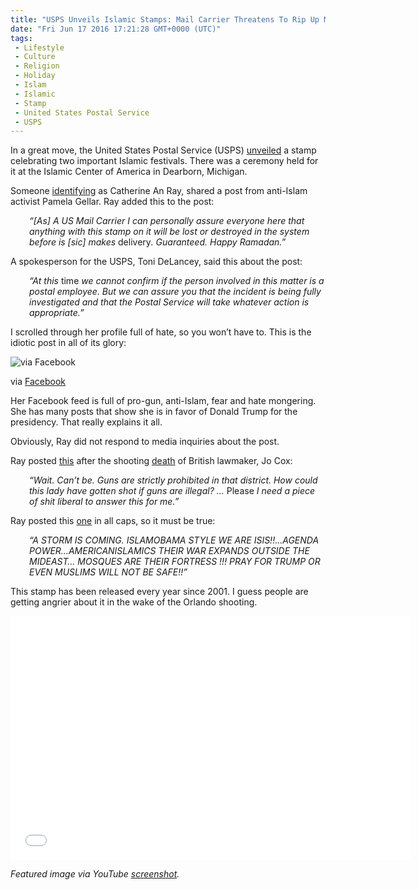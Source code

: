 ```yaml
---
title: "USPS Unveils Islamic Stamps: Mail Carrier Threatens To Rip Up Mail Using Them"
date: "Fri Jun 17 2016 17:21:28 GMT+0000 (UTC)"
tags: 
 - Lifestyle
 - Culture
 - Religion
 - Holiday
 - Islam
 - Islamic
 - Stamp
 - United States Postal Service
 - USPS
---
```

<p>In a great move, the United States Postal Service (USPS)&#xA0;<a href="https://about.usps.com/news/national-releases/2016/pr16_049.htm" onclick="__gaTracker(&apos;send&apos;, &apos;event&apos;, &apos;outbound-article&apos;, &apos;https://about.usps.com/news/national-releases/2016/pr16_049.htm&apos;, &apos;unveiled&apos;);" target="_blank">unveiled</a> a stamp celebrating two important Islamic festivals. There was a ceremony held for it at the Islamic Center of America in Dearborn, Michigan.</p><p>Someone <a href="http://www.rawstory.com/2016/06/happy-ramadan-postal-worker-threatens-to-destroy-mail-featuring-muslim-holiday-stamps/" onclick="__gaTracker(&apos;send&apos;, &apos;event&apos;, &apos;outbound-article&apos;, &apos;http://www.rawstory.com/2016/06/happy-ramadan-postal-worker-threatens-to-destroy-mail-featuring-muslim-holiday-stamps/&apos;, &apos;identifying&apos;);" target="_blank">identifying</a> as Catherine An Ray, shared a post from anti-Islam activist Pamela Gellar. Ray added this to the post:</p><p style="padding-left: 30px;"><em>&#x201C;[As] A US Mail Carrier I can personally assure everyone here that anything with this stamp on it will be lost or destroyed in the system before is [sic] makes </em>delivery<em>. Guaranteed. Happy Ramadan.&#x201D;</em></p><p><!-- Quick Adsense WordPress Plugin: http://quicksense.net/ --></p><p>A spokesperson for the USPS, Toni DeLancey, said this about the post:</p><p style="padding-left: 30px;"><em>&#x201C;At this </em>time<em> we cannot confirm if the person involved in this matter is a postal employee. But we can assure you that the incident is being fully investigated and that the Postal Service will take whatever action is appropriate.&#x201D;</em></p><p>I scrolled through her profile full of hate, so you won&#x2019;t have to. This is the idiotic post in all of its glory:</p><div id="attachment_137784" style="width: 431px" class="wp-caption aligncenter"><img class=" wp-image-137784" src="//i2.wp.com/cdn.liberalamerica.org/wp-content/uploads/2016/06/muslim_stamp-350x375.png?resize=421%2C451" alt="via Facebook" srcset="http://cdn.liberalamerica.org/wp-content/uploads/2016/06/muslim_stamp.png 350w, http://cdn.liberalamerica.org/wp-content/uploads/2016/06/muslim_stamp.png 64w, http://cdn.liberalamerica.org/wp-content/uploads/2016/06/muslim_stamp.png 600w, http://cdn.liberalamerica.org/wp-content/uploads/2016/06/muslim_stamp.png 615w" sizes="(max-width: 421px) 100vw, 421px" data-recalc-dims="1">
<p class="wp-caption-text">via <a href="https://www.facebook.com/Catness54" onclick="__gaTracker(&apos;send&apos;, &apos;event&apos;, &apos;outbound-article&apos;, &apos;https://www.facebook.com/Catness54&apos;, &apos;Facebook&apos;);" target="_blank">Facebook</a></p>
</div><p>Her Facebook feed is full of pro-gun, anti-Islam, fear and hate mongering. She has many posts that show she is in favor of Donald Trump for the presidency. That really explains it all.</p><p>Obviously, Ray did not respond to media inquiries about the post.</p><p>Ray posted <a href="http://www.opposingviews.com/i/religion/postal-worker-destroy-mail-muslim-holiday-stamps" onclick="__gaTracker(&apos;send&apos;, &apos;event&apos;, &apos;outbound-article&apos;, &apos;http://www.opposingviews.com/i/religion/postal-worker-destroy-mail-muslim-holiday-stamps&apos;, &apos;this&apos;);" target="_blank">this</a> after the shooting <a href="http://www.theatlantic.com/news/archive/2016/06/uk-mp-jo-cox-attacked/487316/" onclick="__gaTracker(&apos;send&apos;, &apos;event&apos;, &apos;outbound-article&apos;, &apos;http://www.theatlantic.com/news/archive/2016/06/uk-mp-jo-cox-attacked/487316/&apos;, &apos;death&apos;);" target="_blank">death</a> of British lawmaker, Jo Cox:</p><p style="padding-left: 30px;"><em>&#x201C;Wait. Can&#x2019;t be. Guns are strictly prohibited in that district. How could this lady have gotten shot if guns are illegal? &#x2026;&#xA0;</em>Please<em> I need a piece of shit liberal to answer this for me.&#x201D;</em></p><p><!-- Quick Adsense WordPress Plugin: http://quicksense.net/ --></p><p>Ray posted this <a href="http://www.opposingviews.com/i/religion/postal-worker-destroy-mail-muslim-holiday-stamps" onclick="__gaTracker(&apos;send&apos;, &apos;event&apos;, &apos;outbound-article&apos;, &apos;http://www.opposingviews.com/i/religion/postal-worker-destroy-mail-muslim-holiday-stamps&apos;, &apos;one&apos;);" target="_blank">one</a> in all caps, so it must be true:</p><p style="padding-left: 30px;"><em>&#x201C;A STORM IS COMING. ISLAMOBAMA STYLE WE ARE ISIS!!&#x2026;AGENDA POWER&#x2026;AMERICANISLAMICS THEIR WAR EXPANDS OUTSIDE THE MIDEAST&#x2026; MOSQUES ARE THEIR FORTRESS !!! PRAY FOR TRUMP OR EVEN MUSLIMS WILL NOT BE SAFE!!&#x201D;</em></p><p>This stamp has been released every year since 2001. I guess people are getting angrier about it in the wake of the Orlando shooting.</p><p><span class="embed-youtube" style="text-align:center; display: block;"><iframe class="youtube-player" type="text/html" width="640" height="390" src="//www.youtube.com/embed/vbG_nWapgJ4?version=3&amp;rel=1&amp;fs=1&amp;autohide=2&amp;showsearch=0&amp;showinfo=1&amp;iv_load_policy=1&amp;wmode=transparent" allowfullscreen="true" style="border:0;"></iframe></span></p><p><em>Featured image via YouTube <a href="https://www.youtube.com/watch?v=vbG_nWapgJ4" onclick="__gaTracker(&apos;send&apos;, &apos;event&apos;, &apos;outbound-article&apos;, &apos;https://www.youtube.com/watch?v=vbG_nWapgJ4&apos;, &apos;screenshot&apos;);" target="_blank">screenshot</a>.</em></p><div style="font-size:0px;height:0px;line-height:0px;margin:0;padding:0;clear:both"></div>